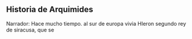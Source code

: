 ## Historia de Arquimides
Narrador: Hace mucho tiempo. al sur de europa vivia HIeron segundo rey de siracusa,
que se 
<!--stackedit_data:
eyJoaXN0b3J5IjpbMTMyMDE0MDA5Ml19
-->